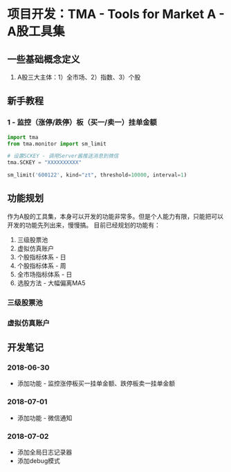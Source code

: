 # 项目开发：TMA - Tools for Market A - A股工具集

## 一些基础概念定义

1. A股三大主体：1）全市场、2）指数、3）个股


## 新手教程

### 1 - 监控（涨停/跌停）板（买一/卖一）挂单金额

```python
import tma
from tma.monitor import sm_limit

# 设置SCKEY - 调用Server酱推送消息到微信
tma.SCKEY = "XXXXXXXXXX"

sm_limit('600122', kind="zt", threshold=10000, interval=1)

```




## 功能规划
作为A股的工具集，本身可以开发的功能非常多。但是个人能力有限，只能把可以开发的功能先列出来，慢慢搞。
目前已经规划的功能有：
1. 三级股票池
2. 虚拟仿真账户
3. 个股指标体系 - 日
4. 个股指标体系 - 周
5. 全市场指标体系 - 日
6. 选股方法 - 大幅偏离MA5

### 三级股票池



### 虚拟仿真账户



## 开发笔记

### 2018-06-30

* 添加功能 - 监控涨停板买一挂单金额、跌停板卖一挂单金额

### 2018-07-01

* 添加功能 - 微信通知

### 2018-07-02

* 添加全局日志记录器
* 添加debug模式


